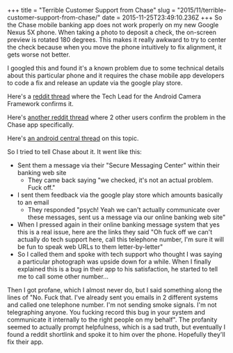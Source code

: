 +++
title = "Terrible Customer Support from Chase"
slug = "2015/11/terrible-customer-support-from-chase/"
date = 2015-11-25T23:49:10.236Z
+++
So the Chase mobile banking app does not work properly on my new Google Nexus 5X phone. When taking a photo to deposit a check, the on-screen preview is rotated 180 degrees. This makes it really awkward to try to center the check because when you move the phone intuitively to fix alignment, it gets worse not better.

I googled this and found it's a known problem due to some technical details about this particular phone and it requires the chase mobile app developers to code a fix and release an update via the google play store.

Here's a [reddit thread](https://www.reddit.com/r/Android/comments/3rjbo8/nexus5x_marshmallow_camera_problem/) where the Tech Lead for the Android Camera Framework confirms it.

Here's [another reddit thread](https://www.reddit.com/r/nexus5x/comments/3q891a/camera_apps_that_arent_inverted/) where 2 other users confirm the problem in the Chase app specifically.

Here's [an android central thread](http://forums.androidcentral.com/nexus-5x/598233-bug-nexus-5x-camera-upside-down-apps.html) on this topic.

So I tried to tell Chase about it. It went like this:

- Sent them a message via their "Secure Messaging Center" within their banking web site
  - They came back saying "we checked, it's not an actual problem. Fuck off."
- I sent them feedback via the google play store which amounts basically to an email
  - They responded "psych! Yeah we can't actually communicate over these messages, sent us a message via our online banking web site"
- When I pressed again in their online banking message system that yes this is a real issue, here are the links they said "Oh fuck off we can't actually do tech support here, call this telephone number, I'm sure it will be fun to speak web URLs to them letter-by-letter"
- So I called them and spoke with tech support who thought I was saying a particular photograph was upside down for a while. When I finally explained this is a bug in their app to his satisfaction, he started to tell me to call some other number...

Then I got profane, which I almost never do, but I said something along the lines of "No. Fuck that. I've already sent you emails in 2 different systems and called one telephone number. I'm not sending smoke signals. I'm not telegraphing anyone. You fucking record this bug in your system and communicate it internally to the right people on my behalf". The profanity seemed to actually prompt helpfulness, which is a sad truth, but eventually I found a reddit shortlink and spoke it to him over the phone. Hopefully they'll fix their app.

